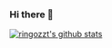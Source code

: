 ### Hi there 👋

<!--
**ringozzt/ringozzt** is a ✨ _special_ ✨ repository because its `README.md` (this file) appears on your GitHub profile.


Here are some ideas to get you started:

- 🔭 I’m currently working on ...
- 🌱 I’m currently learning ...
- 👯 I’m looking to collaborate on ...
- 🤔 I’m looking for help with ...
- 💬 Ask me about ...
- 📫 How to reach me: ...
- 😄 Pronouns: ...
- ⚡ Fun fact: ...
-->
[![ringozzt's github stats](https://github-readme-stats.vercel.app/api?username=ringozzt&show_icons=true&title_color=fff&icon_color=79ff97&text_color=9f9f9f&bg_color=151515)](https://github.com/ringozzt)
